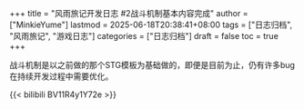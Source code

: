 +++
title = "风雨旅记开发日志 #2战斗机制基本内容完成"
author = ["MinkieYume"]
lastmod = 2025-06-18T20:38:41+08:00
tags = ["日志归档", "风雨旅记", "游戏日志"]
categories = ["日志归档"]
draft = false
toc = true
+++

战斗机制是以之前做的那个STG模板为基础做的，即便是目前为止，仍有许多bug在持续开发过程中需要优化。

{{< bilibili BV11R4y1Y72e >}}
